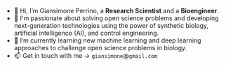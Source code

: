 - 👋 Hi, I’m Giansimone Perrino, a **Research Scientist** and a **Bioengineer**.
- 👀 I'm passionate about solving open science problems and developing next-generation technologies using the power of synthetic biology, artificial intelligence (AI), and control engineering.
- 🌱 I’m currently learning new machine learning and deep learning approaches to challenge open science problems in biology.
- 📫 Get in touch with me -> `giansimone`@`gmail.com`

